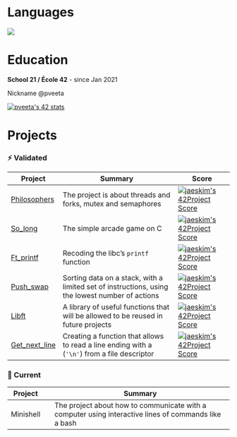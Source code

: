 # Languages
   
<p align="left"> 

<div align="left">
    
  <div align="left">
  <div style="display: flex;">
    <img src="https://github-readme-stats.vercel.app/api/top-langs/?username=serebryanaya&layout=compact&title_color=ffffff&icon_color=34abeb&text_color=daf7dc&bg_color=151515" style="vertical-align: top;" />

  </div>
</div>
    
    

# Education
**School 21 / École 42** - since Jan 2021

Nickname @pveeta

<!--
**serebryanaya/serebryanaya** is a ✨ _special_ ✨ repository because its `README.md` (this file) appears on your GitHub profile.

Here are some ideas to get you started:

- 🔭 I’m currently working on ...
- 🌱 I’m currently learning ...
- 👯 I’m looking to collaborate on ...
- 🤔 I’m looking for help with ...
- 💬 Ask me about ...
- 📫 How to reach me: ...
- 😄 Pronouns: ...
- ⚡ Fun fact: ...
-->


[![pveeta's 42 stats](https://badge42.vercel.app/api/v2/cl8x9ex0a00160gjzmj5wifcw/stats?cursusId=21&coalitionId=92)](https://github.com/JaeSeoKim/badge42)

# Projects

### ⚡ Validated



Project |Summary | Score     
---     |  -- | -------
[Philosophers](https://github.com/serebryanaya/Philosofers) |The project is about threads and forks, mutex and semaphores |[![jaeskim's 42Project Score](https://badge42.herokuapp.com/api/project/pveeta/Philosophers)](https://github.com/JaeSeoKim/badge42)
[So_long](https://github.com/serebryanaya/so_long) | The simple arcade game on C  | [![jaeskim's 42Project Score](https://badge42.herokuapp.com/api/project/pveeta/so_long)](https://github.com/JaeSeoKim/badge42)
[Ft_printf](https://github.com/serebryanaya/Printf_School21)  | Recoding the libc’s `printf` function |[![jaeskim's 42Project Score](https://badge42.herokuapp.com/api/project/pveeta/ft_printf)](https://github.com/JaeSeoKim/badge42)
[Push_swap](https://github.com/serebryanaya/Push_swap) | Sorting data on a stack, with a limited set of instructions, using the lowest  number of actions |[![jaeskim's 42Project Score](https://badge42.herokuapp.com/api/project/pveeta/push_swap)](https://github.com/JaeSeoKim/badge42)
[Libft](https://github.com/serebryanaya/Libft_School21) | A library of useful functions that will be allowed to be reused in future projects  |[![jaeskim's 42Project Score](https://badge42.herokuapp.com/api/project/pveeta/Libft)](https://github.com/JaeSeoKim/badge42)
[Get_next_line](https://github.com/serebryanaya/Get_next_line-42) | Creating a function that allows to read a line ending with a (`'\n'`) from a file descriptor  |[![jaeskim's 42Project Score](https://badge42.herokuapp.com/api/project/pveeta/get_next_line)](https://github.com/JaeSeoKim/badge42)


### 🔭 Current
Project         |        | Summary |        
---           | ---    | --- 
Minishell    |        | The project about how to communicate with a computer using interactive lines of commands like a bash
